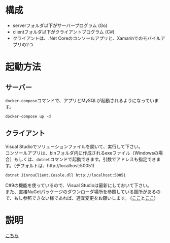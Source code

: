 # 構成
* serverフォルダ以下がサーバープログラム (Go)
* clientフォルダ以下がクライアントプログラム (C#)
* クライアントは、.Net Coreのコンソールアプリと、Xamarinでのモバイルアプリの2つ

# 起動方法
## サーバー
`docker-compose`コマンドで、アプリとMySQLが起動されるようになっています。
```
docker-compose up -d
```

## クライアント
Visual Studioでソリューションファイルを開いて、実行して下さい。  
コンソールアプリは、binフォルダ内に作成されるexeファイル（Windowsの場合）もしくは、`dotnet`コマンドで起動できます。引数でアドレスも指定できます。（デフォルトは、http://localhost:50051)
```
dotnet JinrouClient.Cosole.dll http://localhost:50051
```
C#9の機能を使っているので、Visual Studioは最新にしておいて下さい。  
また、直接NuGetパッケージのダウンローダ場所を参照している箇所があるので、もし参照できない様であれば、適宜変更をお願いします。
([ここ](https://github.com/f-miyu/Jinrou/blob/master/client/JinrouClient.Android/JinrouClient.Android.csproj#L123)と[ここ](https://github.com/f-miyu/Jinrou/blob/master/client/JinrouClient.iOS/JinrouClient.iOS.csproj#L229))

# 説明
[こちら](https://github.com/f-miyu/Jinrou/blob/master/document.md)
